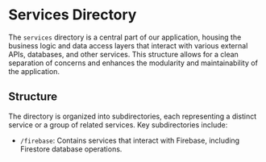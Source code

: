 # Services Directory

The `services` directory is a central part of our application, housing the business logic and data access layers that interact with various external APIs, databases, and other services. This structure allows for a clean separation of concerns and enhances the modularity and maintainability of the application.

## Structure

The directory is organized into subdirectories, each representing a distinct service or a group of related services. Key subdirectories include:

- `/firebase`: Contains services that interact with Firebase, including Firestore database operations.
